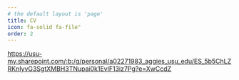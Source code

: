 ```yaml
---
# the default layout is 'page'
title: CV
icon: fa-solid fa-file"
order: 2
---
```


<!-- [Download CV as PDF](https://usu-my.sharepoint.com/:w:/g/personal/a02271983_aggies_usu_edu/EVgBTv9blDpFs68LVX-BN_oBpdPwXIicNU8No-ttQjjJcA?e=WudbCY) -->

<!-- 
<iframe src="https://usu-my.sharepoint.com/personal/a02271983_aggies_usu_edu/_layouts/15/Doc.aspx?sourcedoc={ff4e0158-945b-453a-b3af-0b557f8137fa}&amp;action=embedview&amp;wdEmbedCode=1" width="850" height="1000" frameborder="0" scrolling="no" allowfullscreen title="Nikita_Fedik_CV.pdf"></iframe> -->

https://usu-my.sharepoint.com/:b:/g/personal/a02271983_aggies_usu_edu/ES_5b5ChLZRKnIyvG3SgtXMBH3TNupai0k1EvlF13iz7Pg?e=XwCcdZ